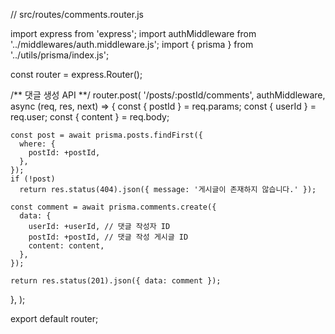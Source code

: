 // src/routes/comments.router.js

import express from 'express';
import authMiddleware from '../middlewares/auth.middleware.js';
import { prisma } from '../utils/prisma/index.js';

const router = express.Router();

/** 댓글 생성 API **/
router.post(
'/posts/:postId/comments',
authMiddleware,
async (req, res, next) => {
const { postId } = req.params;
const { userId } = req.user;
const { content } = req.body;

    const post = await prisma.posts.findFirst({
      where: {
        postId: +postId,
      },
    });
    if (!post)
      return res.status(404).json({ message: '게시글이 존재하지 않습니다.' });

    const comment = await prisma.comments.create({
      data: {
        userId: +userId, // 댓글 작성자 ID
        postId: +postId, // 댓글 작성 게시글 ID
        content: content,
      },
    });

    return res.status(201).json({ data: comment });

},
);

export default router;

